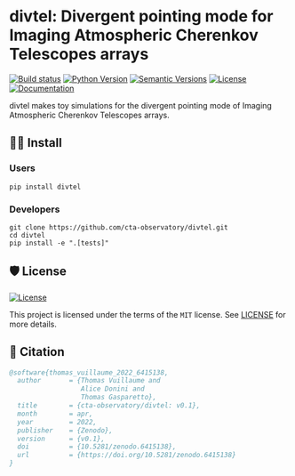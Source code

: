 # divtel: Divergent pointing mode for Imaging Atmospheric Cherenkov Telescopes arrays


<div align="left">

[![Build status](https://github.com/cta-observatory/divtel/workflows/build/badge.svg?branch=master&event=push)](https://github.com/cta-observatory/divtel/actions?query=workflow%3Abuild)
[![Python Version](https://img.shields.io/pypi/pyversions/divtel.svg)](https://pypi.org/project/divtel/)
[![Semantic Versions](https://img.shields.io/badge/%20%20%F0%9F%93%A6%F0%9F%9A%80-semantic--versions-e10079.svg)](https://github.com/cta-observatory/divtel/releases)
[![License](https://img.shields.io/github/license/cta-observatory/divtel?style=flat)](https://github.com/cta-observatory/divtel/blob/master/LICENSE)
[![Documentation](https://img.shields.io/github/workflow/status/cta-observatory/divtel/Sphinx%20docs%20to%20gh-pages/master?label=Documentation)](https://cta-observatory.github.io/divtel/)
</div>

divtel makes toy simulations for the divergent pointing mode of Imaging Atmospheric Cherenkov Telescopes arrays.

## 👨‍💻 Install

### Users
``` 
pip install divtel
```

### Developers

``` 
git clone https://github.com/cta-observatory/divtel.git
cd divtel 
pip install -e ".[tests]"
```

## 🛡 License

[![License](https://img.shields.io/github/license/cta-observatory/divtel?style=flat)](https://github.com/cta-observatory/divtel/blob/master/LICENSE)

This project is licensed under the terms of the `MIT` license. See [LICENSE](https://github.com/cta-observatory/divtel/blob/master/LICENSE) for more details.

## 📃 Citation

```bibtex
@software{thomas_vuillaume_2022_6415138,
  author       = {Thomas Vuillaume and
                  Alice Donini and
                  Thomas Gasparetto},
  title        = {cta-observatory/divtel: v0.1},
  month        = apr,
  year         = 2022,
  publisher    = {Zenodo},
  version      = {v0.1},
  doi          = {10.5281/zenodo.6415138},
  url          = {https://doi.org/10.5281/zenodo.6415138}
}
```
